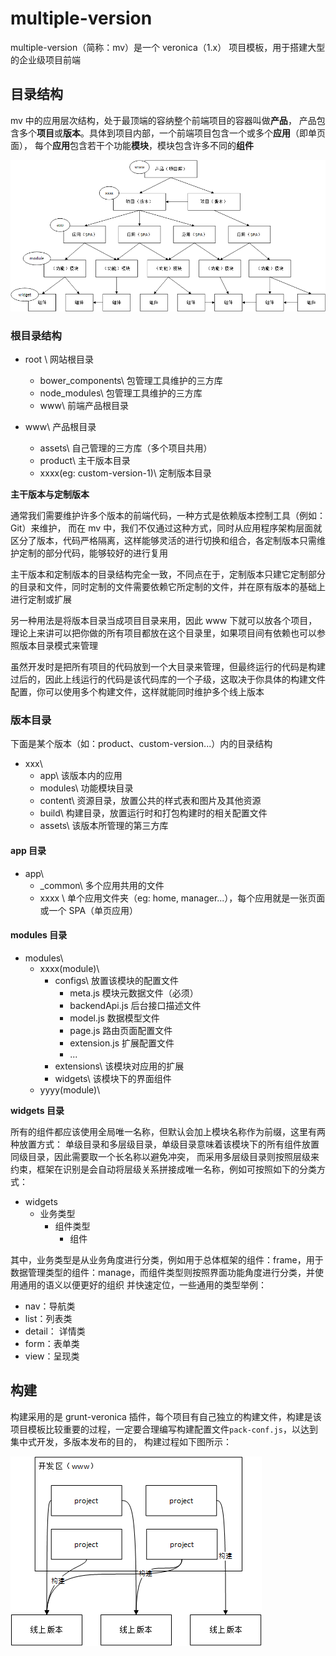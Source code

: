 # multiple-version

multiple-version（简称：mv）是一个 veronica（1.x） 项目模板，用于搭建大型的企业级项目前端

## 目录结构

mv 中的应用层次结构，处于最顶端的容纳整个前端项目的容器叫做**产品**，
产品包含多个**项目**或**版本**。具体到项目内部，一个前端项目包含一个或多个**应用**（即单页面），
每个**应用**包含若干个功能**模块**，模块包含许多不同的**组件**

![项目体系](docs/structure.png)

### 根目录结构

- root \  网站根目录
  - bower_components\  包管理工具维护的三方库
  - node_modules\  包管理工具维护的三方库
  - www\  前端产品根目录
  
- www\  产品根目录
  - assets\  自己管理的三方库（多个项目共用）
  - product\  主干版本目录
  - xxxx(eg: custom-version-1)\ 定制版本目录
  
**主干版本与定制版本**

通常我们需要维护许多个版本的前端代码，一种方式是依赖版本控制工具（例如：Git）来维护，
而在 mv 中，我们不仅通过这种方式，同时从应用程序架构层面就区分了版本，代码严格隔离，这样能够灵活的进行切换和组合，各定制版本只需维护定制的部分代码，能够较好的进行复用

主干版本和定制版本的目录结构完全一致，不同点在于，定制版本只建它定制部分的目录和文件，同时定制的文件需要依赖它所定制的文件，并在原有版本的基础上进行定制或扩展

另一种用法是将版本目录当成项目目录来用，因此 www 下就可以放各个项目，理论上来讲可以把你做的所有项目都放在这个目录里，如果项目间有依赖也可以参照版本目录模式来管理

虽然开发时是把所有项目的代码放到一个大目录来管理，但最终运行的代码是构建过后的，因此上线运行的代码是该代码库的一个子级，这取决于你具体的构建文件配置，你可以使用多个构建文件，这样就能同时维护多个线上版本

### 版本目录

下面是某个版本（如：product、custom-version...）内的目录结构

- xxx\
  - app\  该版本内的应用
  - modules\  功能模块目录
  - content\  资源目录，放置公共的样式表和图片及其他资源
  - build\  构建目录，放置运行时和打包构建时的相关配置文件
  - assets\  该版本所管理的第三方库
  
#### app 目录

- app\
    - _common\ 多个应用共用的文件
    - xxxx \  单个应用文件夹（eg: home, manager...），每个应用就是一张页面或一个 SPA（单页应用）
    
#### modules 目录

- modules\
  - xxxx(module)\
    - configs\  放置该模块的配置文件
      - meta.js  模块元数据文件（必须）
      - backendApi.js  后台接口描述文件
      - model.js  数据模型文件
      - page.js  路由页面配置文件
      - extension.js  扩展配置文件
      - ...
    - extensions\  该模块对应用的扩展
    - widgets\  该模块下的界面组件
  - yyyy(module)\
  
**widgets 目录**

所有的组件都应该使用全局唯一名称，但默认会加上模块名称作为前缀，这里有两种放置方式：
单级目录和多层级目录，单级目录意味着该模块下的所有组件放置同级目录，因此需要取一个长名称以避免冲突，
而采用多层级目录则按照层级来约束，框架在识别是会自动将层级关系拼接成唯一名称，例如可按照如下的分类方式：
- widgets
  - 业务类型
    - 组件类型
      - 组件

其中，业务类型是从业务角度进行分类，例如用于总体框架的组件：frame，用于数据管理类型的组件：manage，而组件类型则按照界面功能角度进行分类，并使用通用的语义以便更好的组织
并快速定位，一些通用的类型举例：

- nav：导航类
- list：列表类
- detail： 详情类
- form：表单类
- view：呈现类

## 构建

构建采用的是 grunt-veronica 插件，每个项目有自己独立的构建文件，构建是该项目模板比较重要的过程，一定要合理编写构建配置文件`pack-conf.js`，以达到集中式开发，多版本发布的目的，
构建过程如下图所示：

![构建示意图](docs/build.png)